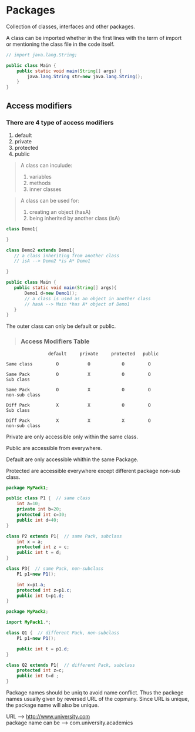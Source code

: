 # Packages

Collection of classes, interfaces and other packages.

A class can be imported whether in the first lines with the term of import  
or mentioning the class file in the code itself.

```java
// import java.lang.String;

public class Main {
    public static void main(String[] args) {
        java.lang.String str=new java.lang.String();
    }
}
```

## Access modifiers
### There are 4 type of access modifiers
1. default
2. private
3. protected
4. public

>A class can inculude:
>1. variables
>2. methods
>3. inner classes


>A class can be used for:
>1. creating an object (hasA)
>2. being inherited by another class (isA)
 
 ```java
class Demo1{

}

class Demo2 extends Demo1{
    // a class inheriting from another class
    // isA --> Demo2 *is A* Demo1

}

public class Main {
    public static void main(String[] args){
        Demo1 d=new Demo1();
        // a class is used as an object in another class
        // hasA --> Main *has A* object of Demo1
    }
}

 ```


The outer class can only be default or public.

> ### Access Modifiers Table
```
                default     private     protected   public

Same class         O           O            O         O

Same Pack          O           X            O         O
Sub class

Same Pack          O           X            O         O
non-sub class

Diff Pack          X           X            O         O  
Sub class

Diff Pack          X           X            X         O
non-sub class
```

Private are only accessible only within the same class.

Public are accessible from everywhere.

Default are only accessible whithin the same Package.

Protected are accessible everywhere except different package non-sub class.

```java
package MyPack1;

public class P1 {  // same class
    int a=10;
    private int b=20;
    protected int c=30;
    public int d=40;
}

class P2 extends P1{  // same Pack, subclass
    int x = a;
    protected int z = c;
    public int t = d;
}

class P3{  // same Pack, non-subclass
    P1 p1=new P1();

    int x=p1.a;
    protected int z=p1.c;
    public int t=p1.d;
}
```

```java
package MyPack2;

import MyPack1.*;

class Q1 {  // different Pack, non-subclass
    P1 p1=new P1();

    public int t = p1.d;
}

class Q2 extends P1{  // different Pack, subclass
    protected int z=c;
    public int t=d ;
}

```

Package names should be uniq to avoid name conflict.
Thus the packege names usually given by reversed URL of the copmany. Since URL is unique,  the package name will also be unique.

URL --> http://www.university.com  
package name can be --> com.university.academics

